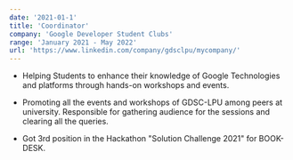 ```yaml
---
date: '2021-01-1'
title: 'Coordinator'
company: 'Google Developer Student Clubs'
range: 'January 2021 - May 2022'
url: 'https://www.linkedin.com/company/gdsclpu/mycompany/'
---
```


- Helping Students to enhance their knowledge of Google Technologies and platforms through hands-on workshops and events.

- Promoting all the events and workshops of GDSC-LPU among peers at university. Responsible for gathering audience for
the sessions and clearing all the queries.

- Got 3rd position in the Hackathon "Solution Challenge 2021" for BOOK-DESK.

